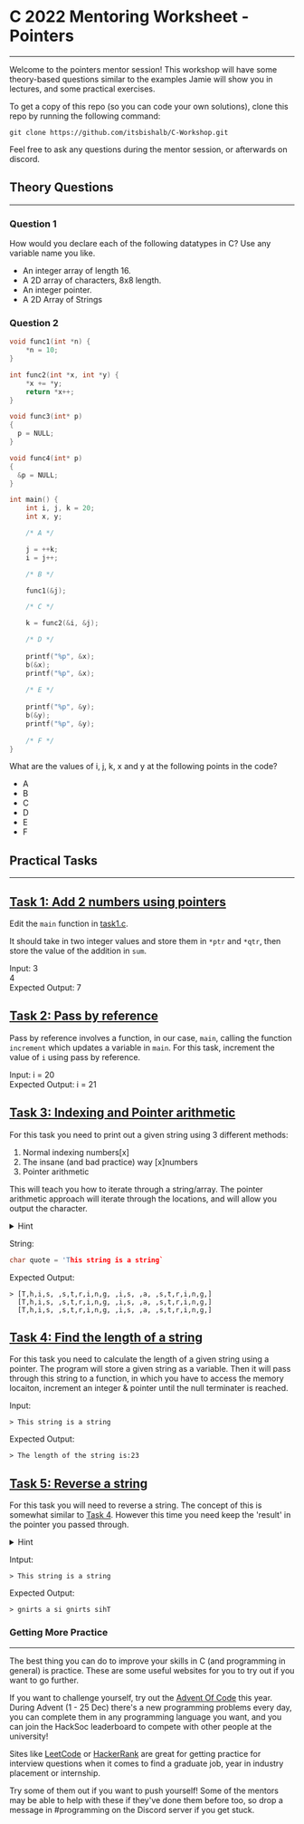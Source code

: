 # C 2022 Mentoring Worksheet - Pointers
---

Welcome to the pointers mentor session! This workshop will have some theory-based questions similar to the examples Jamie will show you in lectures, and some practical exercises.

To get a copy of this repo (so you can code your own solutions), clone this repo by running the following command:

```
git clone https://github.com/itsbishalb/C-Workshop.git
```

Feel free to ask any questions during the mentor session, or afterwards on discord.

## Theory Questions
---
### Question 1
How would you declare each of the following datatypes in C? Use any variable name you like.

<ul>
  <li>An integer array of length 16.</li>
  <li>A 2D array of characters, 8x8 length.</li>
  <li>An integer pointer.</li>
  <li>A 2D Array of Strings</li>
</ul>

### Question 2
```C
void func1(int *n) {
    *n = 10;
}

int func2(int *x, int *y) {
    *x += *y;
    return *x++;
}

void func3(int* p)
{
  p = NULL;
}

void func4(int* p)
{
  &p = NULL;
}

int main() {
    int i, j, k = 20;
    int x, y;

    /* A */

    j = ++k;
    i = j++;

    /* B */

    func1(&j);

    /* C */

    k = func2(&i, &j);

    /* D */
   
    printf("%p", &x);
    b(&x);
    printf("%p", &x);
    
    /* E */
    
    printf("%p", &y);
    b(&y);
    printf("%p", &y);
    
    /* F */
}
```
What are the values of i, j, k, x and y at the following points in the code?

 <ul>
  <li>A</li>
  <li>B</li>
  <li>C</li>
  <li>D</li>
  <li>E</li>
  <li>F</li>
</ul>
  
## Practical Tasks
___

## [Task 1: Add 2 numbers using pointers](task1.c)
Edit the `main` function in [task1.c](/task1.c).

It should take in two integer values and store them in `*ptr` and `*qtr`, then store the value of the addition in `sum`.
 
 Input: 3 <br/>
        4 <br/>
 Expected Output: 7

## [Task 2: Pass by reference](task2.c)
Pass by reference involves a function, in our case, `main`, calling the function `increment` which updates a variable in `main`. For this task, increment the value of `i` using pass by reference.

Input: i = 20 <br/>
Expected Output: i = 21

## [Task 3: Indexing and Pointer arithmetic](task3.c)

For this task you need to print out a given string using 3 different methods:
1. Normal indexing numbers[x]
2. The insane (and bad practice) way [x]numbers
3. Pointer arithmetic

This will teach you how to iterate through a string/array. The pointer arithmetic approach will iterate through the locations, and will allow you output the character.
<details>
  <summary>Hint</summary>
  You can use `strlen()` to get the length of the string
</details>

String:
```c
char quote = 'This string is a string`
```
Expected Output:
```
> [T,h,i,s, ,s,t,r,i,n,g, ,i,s, ,a, ,s,t,r,i,n,g,]
  [T,h,i,s, ,s,t,r,i,n,g, ,i,s, ,a, ,s,t,r,i,n,g,]
  [T,h,i,s, ,s,t,r,i,n,g, ,i,s, ,a, ,s,t,r,i,n,g,]
  ```

## [Task 4: Find the length of a string](task4.c)

For this task you need to calculate the length of a given string using a pointer. 
The program will store a given string as a variable. Then it will pass through this string to a function, in which you have to access the memory locaiton, increment an integer & pointer until the null terminater is reached.

Input:

`> This string is a string`<br>

Expected Output:

`> The length of the string is:23` 
## [Task 5: Reverse a string](task5.c)

For this task you will need to reverse a string. The concept of this is somewhat similar to [Task 4](#task-4-find-the-length-of-a-string). However this time you need keep the 'result' in the pointer you passed through.
<details>
  <summary>Hint</summary>
  Create a tempory variable which will store the string/char
</details>

Intput:

`> This string is a string`<br>

Expected Output:

`> gnirts a si gnirts sihT`


### Getting More Practice
---
The best thing you can do to improve your skills in C (and programming in
general) is practice. These are some useful websites for you to try out if you
want to go further.

If you want to challenge yourself, try out the [Advent Of Code](https://adventofcode.com) 
this year. During Advent (1 - 25 Dec) there's a new programming problems every day, you can 
complete them in any programming language you want, and you can join the HackSoc leaderboard to
compete with other people at the university! 

Sites like [LeetCode](https://leetcode.com) or
[HackerRank](https://www.hackerrank.com) are great for getting practice for
interview questions when it comes to find a graduate job, year in industry
placement or internship.

Try some of them out if you want to push yourself! Some of the mentors may be
able to help with these if they've done them before too, so drop a message in
\#programming on the Discord server if you get stuck.
